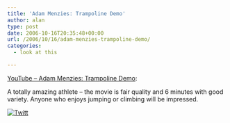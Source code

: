 ```yaml
---
title: 'Adam Menzies: Trampoline Demo'
author: alan
type: post
date: 2006-10-16T20:35:48+00:00
url: /2006/10/16/adam-menzies-trampoline-demo/
categories:
  - look at this

---
```

[YouTube &#8211; Adam Menzies: Trampoline Demo][1]:
  


> </p>
A totally amazing athlete &#8211; the movie is fair quality and 6 minutes with good variety. Anyone who enjoys jumping or climbing will be impressed.

<div class="twttr_button">
  <a href="http://twitter.com/share?url=https://zeroasterisk.com/2006/10/16/adam-menzies-trampoline-demo/&text=Adam+Menzies%3A+Trampoline+Demo" target="_blank" title="Click here if you like this article."> <img src="http://zeroasterisk.com/wp-content/plugins/twitter-plugin/images/twitt.gif" alt="Twitt" /> </a>
</div>

 [1]: http://www.youtube.com/watch?v=rThd18M_P6Y